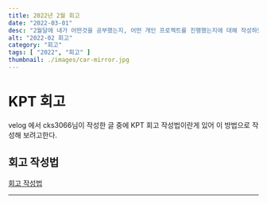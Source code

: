 ```yaml
---
title: 2022년 2월 회고
date: "2022-03-01"
desc: "2월달에 내가 어떤것을 공부했는지, 어떤 개인 프로젝트를 진행했는지에 대해 작성하였다."
alt: "2022-02 회고"
category: "회고"
tags: [ "2022", "회고" ]
thumbnail: ./images/car-mirror.jpg
---
```


# KPT 회고
velog 에서 cks3066님이 작성한 글 중에 KPT 회고 작성법이란게 있어 이 방법으로 작성해 보려고한다.

## 회고 작성법

[회고 작성법](/회고록/회고록-작성법/)

---
